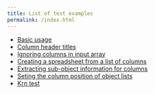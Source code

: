 ```yaml
---
title: List of test examples
permalink: /index.html
---
```


<div style="width:100%"></div>

<ul>
<li> <a href="test-1.html">Basic usage</a></li>
<li> <a href="test-header.html">Column header titles</a></li>
<li> <a href="test-ignored-columns.html">Ignoring columns in input array</a></li>
<li> <a href="test-object.html">Creating a spreadsheet from a list of columns</a></li>
<li> <a href="test-object-function.html">Extracting sub-object information for columns</a></li>
<li> <a href="test-object-order.html">Seting the column position of object lists</a></li>
<li> <a href="test-krn.html">Krn test</a></li>
</ul>
